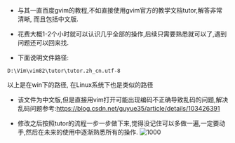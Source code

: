 * 与其一直百度gvim的教程,不如直接使用gvim官方的教学文档tutor,解答非常清晰, 而且包括中文版.
* 花费大概1-2个小时就可以认识几乎全部的操作,后续只需要熟悉就可以了,遇到问题还可以回来找.

* 下面说明文件路径:
```shell
D:\Vim\vim82\tutor\tutor.zh_cn.utf-8
```
以上是在win下的路径, 在Linux系统下也是类似的路径

* 该文件为中文版,但是直接用vim打开可能出现编码不正确导致乱码的问题,解决乱码问题参考:<https://blog.csdn.net/guyue35/article/details/103426391>

* 修改之后按照tutor的流程一步一步做下来,觉得没记住可以多做一遍,一定要动手,然后在未来的使用中逐渐熟悉所有的操作.
![1000](https://cdn.jsdelivr.net/gh/lindongyi1002/FigBed/ObFigBed/Pasted%20image%2020230411171830.png)
